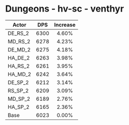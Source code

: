 # Dungeons - hv-sc - venthyr
| Actor | DPS | Increase |
|---|:---:|:---:|
|DE_RS_2|6300|4.60%|
|MD_RS_2|6278|4.23%|
|DE_MD_2|6275|4.18%|
|HA_DE_2|6263|3.98%|
|HA_RS_2|6261|3.95%|
|HA_MD_2|6242|3.64%|
|DE_SP_2|6212|3.14%|
|RS_SP_2|6209|3.09%|
|MD_SP_2|6189|2.76%|
|HA_SP_2|6165|2.36%|
|Base|6023|0.00%|
